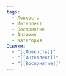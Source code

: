 ```yaml
---
tags:
  - Ловкость
  - Интеллект
  - Восприятие
  - Алхимия
  - Категория
Ссылки:
  - "[[Ловкость]]"
  - "[[Интеллект]]"
  - "[[Восприятие]]"
---
```

